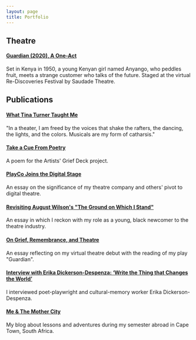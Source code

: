 ```yaml
---
layout: page
title: Portfolio
---
```


## Theatre

#### [Guardian (2020), A One-Act](https://instagram.com/saudadetheatre)
Set in Kenya in 1950, a young Kenyan girl named Anyango, who peddles fruit, meets a strange customer who talks of the future. Staged at the virtual Re-Discoveries Festival by Saudade Theatre.

## Publications

#### [What Tina Turner Taught Me](https://catapult.co/stories/charlene-adhiambo-tina-turner-musical-catharsis-grief-family/)
"In a theater, I am freed by the voices that shake the rafters, the dancing, the lights, and the colors. Musicals are my form of catharsis."

#### [Take a Cue From Poetry](https://griefdeck.com/card/take-a-cue-from-poetry/)
A poem for the Artists' Grief Deck project.

#### [PlayCo Joins the Digital Stage](https://playco.org/playco-joins-the-digital-stage/)
An essay on the significance of my theatre company and others' pivot to digital theatre.

#### [Revisiting August Wilson's "The Ground on Which I Stand"](https://playco.org/revisitingaugustwilson/)
An essay in which I reckon with my role as a young, black newcomer to the theatre industry.

#### [On Grief, Remembrance, and Theatre](https://playco.org/on-grief-remembrance-and-theatre/)
An essay reflecting on my virtual theatre debut with the reading of my play "Guardian".

#### [Interview with Erika Dickerson-Despenza: ‘Write the Thing that Changes the World’](https://playco.org/erikadickerson-despenza/)
I interviewed poet-playwright and cultural-memory worker Erika Dickerson-Despenza.

#### [Me & The Mother City](https://alaro18.wixsite.com)
My blog about lessons and adventures during my semester abroad in Cape Town, South Africa.